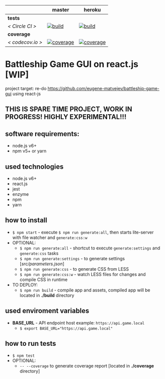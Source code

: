 [circle.ci-master-badge]: https://circleci.com/gh/eugene-matvejev/battleship-game-gui-react-js/tree/master.svg?style=svg
[circle.ci-master-link]: https://circleci.com/gh/eugene-matvejev/battleship-game-gui-react-js/tree/master
[codecov.io-master-badge]: https://codecov.io/gh/eugene-matvejev/battleship-game-gui-react-js/branch/master/graph/badge.svg
[codecov.io-master-link]: https://codecov.io/gh/eugene-matvejev/battleship-game-gui-react-js/branch/master

[circle.ci-heroku-badge]: https://circleci.com/gh/eugene-matvejev/battleship-game-gui-react-js/tree/heroku.svg?style=svg
[circle.ci-heroku-link]: https://circleci.com/gh/eugene-matvejev/battleship-game-gui-react-js/tree/heroku
[codecov.io-heroku-badge]: https://codecov.io/gh/eugene-matvejev/battleship-game-gui-react-js/branch/heroku/graph/badge.svg
[codecov.io-heroku-link]: https://codecov.io/gh/eugene-matvejev/battleship-game-gui-react-js/branch/heroku

|                  | master                                                         | heroku
|---               |---                                                             |---
| __tests__        |
| _< Circle CI >_  | [![build][circle.ci-master-badge]][circle.ci-master-link]      | [![build][circle.ci-heroku-badge]][circle.ci-heroku-link]
| __coverage__     |
| _< codecov.io >_ | [![coverage][codecov.io-master-badge]][codecov.io-master-link] | [![coverage][codecov.io-heroku-badge]][codecov.io-heroku-link]


# Battleship Game GUI on react.js [WIP]
project target: re-do https://github.com/eugene-matvejev/battleship-game-gui using react-js

## THIS IS SPARE TIME PROJECT, WORK IN PROGRESS! HIGHLY EXPERIMENTAL!!!

## software requirements:
 * node.js v6+
 * npm v5+ or yarn

## used technologies
 * node.js v6+
 * react.js
 * jest
 * enzyme
 * npm
 * yarn
 
## how to install
 * `$ npm start` - execute `$ npm run generate:all`, then starts lite-server with file watcher and `generate:css:w`
 * OPTIONAL:
   * `$ npm run generate:all` - shortcut to execute `generate:settings` and `generate:css` tasks
   * `$ npm run generate:settings` - to generate settings [_src/parameters.json_]
   * `$ npm run generate:css` - to generate CSS from LESS
   * `$ npm run generate:css:w` - watch LESS files for changes and compile CSS in runtime
 * TO DEPLOY:
   * `$ npm run build` - compile app and assets, compiled app will be located in __./build__ directory
  
## used enviroment variables
 * __BASE_URL__ - API endpoint host example: `https://api.game.local`
   * `$ export BASE_URL="https://api.game.local"`

## how to run tests
 * `$ npm test`
 * OPTIONAL:
   * `-- --coverage` to generate coverage report [located in __./coverage__ directory]
